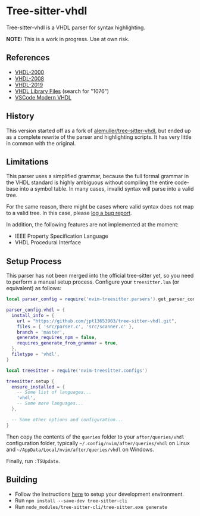 # Tree-sitter-vhdl

Tree-sitter-vhdl is a VHDL parser for syntax highlighting.

**NOTE:**  This is a work in progress.  Use at own risk.

## References

- [VHDL-2000](https://edg.uchicago.edu/~tang/VHDLref.pdf)
- [VHDL-2008](https://faculty-web.msoe.edu/johnsontimoj/Common/FILES/VHDL_2008.pdf)
- [VHDL-2019](https://doi.org/10.1109/IEEESTD.2019.8938196)
- [VHDL Library Files](https://standards.ieee.org/downloads/) (search for "1076")
- [VSCode Modern VHDL](https://github.com/richjyoung/vscode-modern-vhdl/blob/master/syntaxes/vhdl.tmLanguage.yml)

## History

This version started off as a fork of
[alemuller/tree-sitter-vhdl](https://github.com/alemuller/tree-sitter-vhdl),
but ended up as a complete rewrite of the parser and highlighting scripts.  It
has very little in common with the original.

## Limitations

This parser uses a simplified grammar, because the full formal grammar in the
VHDL standard is highly ambiguous without compiling the entire code-base into
a symbol table.  In many cases, invalid syntax will parse into a valid tree.

For the same reason, there might be cases where valid syntax does not map
to a valid tree.  In this case, please
[log a bug report](https://github.com/jpt13653903/tree-sitter-vhdl/issues).

In addition, the following features are not implemented at the moment:

- IEEE Property Specification Language
- VHDL Procedural Interface

## Setup Process

This parser has not been merged into the official tree-sitter yet, so you need
to perform a manual setup process.
Configure your `treesitter.lua` (or equivalent) as follows:

```lua
local parser_config = require('nvim-treesitter.parsers').get_parser_configs()

parser_config.vhdl = {
  install_info = {
    url = "https://github.com/jpt13653903/tree-sitter-vhdl.git",
    files = { 'src/parser.c', 'src/scanner.c' },
    branch = 'master',
    generate_requires_npm = false,
    requires_generate_from_grammar = true,
  },
  filetype = 'vhdl',
}

local treesitter = require('nvim-treesitter.configs')

treesitter.setup {
  ensure_installed = {
    -- Some list of languages...
    'vhdl',
    -- Some more languages...
  },

  -- Some other options and configuration...
}
```

Then copy the contents of the `queries` folder to your `after/queries/vhdl`
configuration folder, typically `~/.config/nvim/after/queries/vhdl` on Linux
and `~/AppData/Local/nvim/after/queries/vhdl` on Windows.

Finally, run `:TSUpdate`.

## Building

- Follow the instructions
  [here](https://tree-sitter.github.io/tree-sitter/creating-parsers#getting-started)
  to setup your development environment.
- Run `npm install --save-dev tree-sitter-cli`
- Run `node_modules/tree-sitter-cli/tree-sitter.exe generate`
